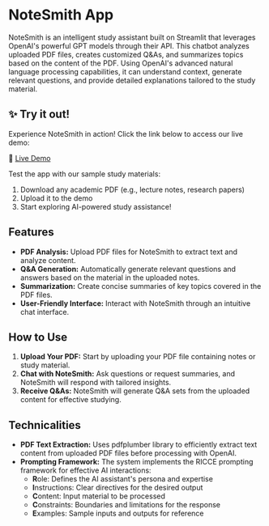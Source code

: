 # NoteSmith App

NoteSmith is an intelligent study assistant built on Streamlit that leverages OpenAI's powerful GPT models through their API. This chatbot analyzes uploaded PDF files, creates customized Q&As, and summarizes topics based on the content of the PDF. Using OpenAI's advanced natural language processing capabilities, it can understand context, generate relevant questions, and provide detailed explanations tailored to the study material.

## ✨ Try it out!

Experience NoteSmith in action! Click the link below to access our live demo:

🔗 [Live Demo](https://notesmith.streamlit.app)

Test the app with our sample study materials:
1. Download any academic PDF (e.g., lecture notes, research papers)
2. Upload it to the demo
3. Start exploring AI-powered study assistance!

## Features

- **PDF Analysis:** Upload PDF files for NoteSmith to extract text and analyze content.
- **Q&A Generation:** Automatically generate relevant questions and answers based on the material in the uploaded notes.
- **Summarization:** Create concise summaries of key topics covered in the PDF files.
- **User-Friendly Interface:** Interact with NoteSmith through an intuitive chat interface.

## How to Use

1. **Upload Your PDF:** Start by uploading your PDF file containing notes or study material.
2. **Chat with NoteSmith:** Ask questions or request summaries, and NoteSmith will respond with tailored insights.
3. **Receive Q&As:** NoteSmith will generate Q&A sets from the uploaded content for effective studying.

## Technicalities

- **PDF Text Extraction:** Uses pdfplumber library to efficiently extract text content from uploaded PDF files before processing with OpenAI.
- **Prompting Framework:** The system implements the RICCE prompting framework for effective AI interactions:
  - **R**ole: Defines the AI assistant's persona and expertise
  - **I**nstructions: Clear directives for the desired output
  - **C**ontent: Input material to be processed
  - **C**onstraints: Boundaries and limitations for the response
  - **E**xamples: Sample inputs and outputs for reference
